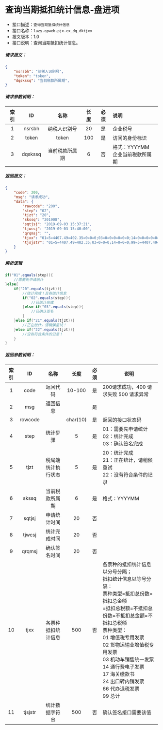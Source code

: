 # 查询当期抵扣统计信息-盘进项

- 接口描述：`查询当期抵扣统计信息`
- 接口名称：`lazy.opweb.pjx.cx_dq_dktjxx`
- 报文版本：1.0
- 接口说明：查询当期抵扣统计信息。

##### 请求报文：

```json
{
	"nsrsbh": "纳税人识别号",
	"token": "token",
	"dqskssq": "当前税款所属期",
}
```

#####  请求参数说明：

| 索引 |   ID    |      名称      | 长度 | 必须 | 说明                                |
| :--: | :-----: | :------------: | :--: | :--: | :---------------------------------- |
|  1   | nsrsbh  |  纳税人识别号  |  20  |  是  | 企业税号                            |
|  2   |  token  |     token      | 100  |  是  | 访问的身份标识                      |
|  3   | dqskssq | 当前税款所属期 |  6   |  否  | 格式：YYYYMM<br/>企业当前税款所属期 |

##### 返回报文：

```json
{
	"code": 200,
	"msg": "请求成功",
	"data": {
		"rawcode": "200",
		"step": "02",
		"tjzt": "20",
		"skssq": "201908",
		"sqtjsj": "2019-09-03 15:37:21",
		"tjwcsj": "2019-09-03 15:40:00",
		"qrqmsj": "",
		"tjxx": "01=5=4407.49=402.35=0=0=0;03=0=0=0=0=0=0;14=0=0=0=0=0=0;24=0=0=0=0=0=0;99=5=4407.49=402.35=0=0=0;",
		"tjsjstr": "01=5=4407.49=402.35;03=0=0=0;14=0=0=0;99=5=4407.49=402.35;"
	}
}
```

##### 解析逻辑

```java
if("01".equals(step)){
	//需要先申请统计
}else{
	if("20".equals(tjzt)){
		//统计完成！且有统计信息
        if("02".equals(step)){
            //已统计完成
        }else if("03".equals(step)){
            //已确认签名
        }
	}else if("21".equals(tjzt)){
		//正在统计，请稍候重试！
	}else if("22".equals(tjzt)){
		//没有符合条件的记录！
	}
}
```
#####  返回参数说明：


| 索引 |   ID    |        名称         |   长度   | 必须 | 说明                                                         |
| :--: | :-----: | :-----------------: | :------: | :--: | ------------------------------------------------------------ |
|  1   |  code   |      返回代码       |  10-100  |  是  | 200请求成功，400 请求失败 500 请求异常                       |
|  2   |   msg   |      返回信息       |          |  是  |                                                              |
|  3   | rowcode |                     | char(10) |  是  | 返回的接口状态码                                             |
|  4   |  step   |      统计步骤       |    5     |  是  | 01：需要先申请统计<br/>02：统计完成<br/>03：确认签名完成     |
|  5   |  tjzt   | 税局端 统计执行状态 |    5     |  是  | 20：统计完成<br/>21：正在统计，请稍候重试 <br/>22：没有符合条件的记录 |
|  6   |  skssq  |   当前税款所属期    |    6     |  是  | 格式：YYYYMM                                                 |
|  7   | sqtjsj  |    申请统计时间     |    20    |  否  |                                                              |
|  8   | tjwcsj  |    统计完成时间     |    20    |  否  |                                                              |
|  9   | qrqmsj  |    确认签名时间     |    20    |  否  |                                                              |
|  10  |  tjxx   | 各票种抵扣统计信息  |   500    |  否  | 各票种的抵扣统计信息以分号分隔；<br/>抵扣统计信息以等号分隔：<br/>票种类型=抵扣总份数=抵扣总金额<br/>=抵扣总税额=不抵扣总份数=不抵扣总金额=不抵扣总税额<br/>票种类型：<br/>01 增值税专用发票<br/>02 货物运输业增值税专用发票<br/>03 机动车销售统一发票<br/>14 通行费电子发票<br/>17 海关缴款书<br/>24 出口转内销发票<br/>66 代办退税发票 <br/>99 总计 |
|  11  | tjsjstr |   统计数据字符串    |   500    |  否  | 确认签名接口需要该值                                         |